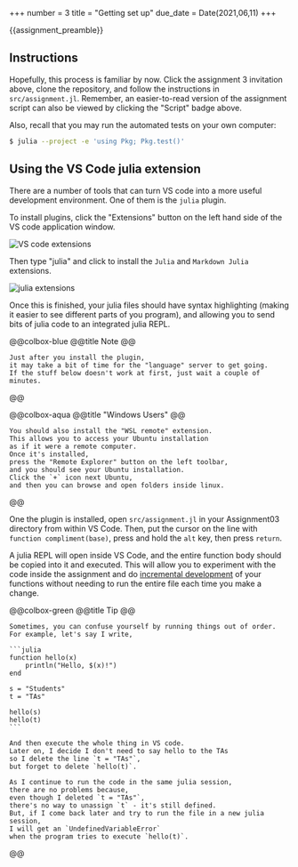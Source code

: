 +++
number = 3
title = "Getting set up"
due_date = Date(2021,06,11)
+++

{{assignment_preamble}}

## Instructions

Hopefully, this process is familiar by now.
Click the assignment 3 invitation above,
clone the repository, and follow the instructions
in `src/assignment.jl`.
Remember, an easier-to-read version of the assignment
script can also be viewed by clicking the "Script" badge above.

Also, recall that you may run the automated tests on your own computer:

```sh
$ julia --project -e 'using Pkg; Pkg.test()'
```

## Using the VS Code julia extension

There are a number of tools that can turn VS code
into a more useful development environment.
One of them is the `julia` plugin.

To install plugins, click the "Extensions"
button on the left hand side of the VS code application window.

![VS code extensions](https://imgur.com/6fz1qvX.png)

Then type "julia" and click to install
the `Julia` and `Markdown Julia` extensions.

![julia extensions](https://imgur.com/TxKLDwG.png)

Once this is finished, your julia files
should have syntax highlighting
(making it easier to see different parts of you program),
and allowing you to send bits of julia code to an integrated julia REPL.

@@colbox-blue
@@title
Note
@@

    Just after you install the plugin,
    it may take a bit of time for the "language" server to get going.
    If the stuff below doesn't work at first, just wait a couple of minutes.
@@

@@colbox-aqua
@@title
 "Windows Users"
@@

    You should also install the "WSL remote" extension.
    This allows you to access your Ubuntu installation
    as if it were a remote computer.
    Once it's installed,
    press the "Remote Explorer" button on the left toolbar,
    and you should see your Ubuntu installation.
    Click the `+` icon next Ubuntu,
    and then you can browse and open folders inside linux.
@@

One the plugin is installed, open `src/assignment.jl`
in your Assignment03 directory from within VS Code.
Then, put the cursor on the line with `function compliment(base)`,
press and hold the `alt` key, then press `return`.

A julia REPL will open inside VS Code,
and the entire function body should be copied into it and executed.
This will allow you to experiment with the code inside the assignment
and do [incremental development](https://benlauwens.github.io/ThinkJulia.jl/latest/book.html#incremental_development)
of your functions without needing to run the entire file each time you make a change.

@@colbox-green
@@title
Tip
@@

    Sometimes, you can confuse yourself by running things out of order.
    For example, let's say I write,

    ```julia
    function hello(x)
        println("Hello, $(x)!")
    end
    
    s = "Students"
    t = "TAs"

    hello(s)
    hello(t)
    ```

    And then execute the whole thing in VS code.
    Later on, I decide I don't need to say hello to the TAs
    so I delete the line `t = "TAs"`,
    but forget to delete `hello(t)`. 

    As I continue to run the code in the same julia session,
    there are no problems because,
    even though I deleted `t = "TAs"`,
    there's no way to unassign `t` - it's still defined.
    But, if I come back later and try to run the file in a new julia session,
    I will get an `UndefinedVariableError`
    when the program tries to execute `hello(t)`.
    
@@